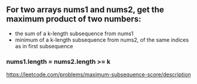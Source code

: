 ## For two arrays nums1 and nums2, get the maximum product of two numbers:
* the sum of a k-length subsequence from nums1
* minimum of a k-length subsequence from nums2, of the same indices as in first subsequence
### nums1.length = nums2.length >= k
https://leetcode.com/problems/maximum-subsequence-score/description